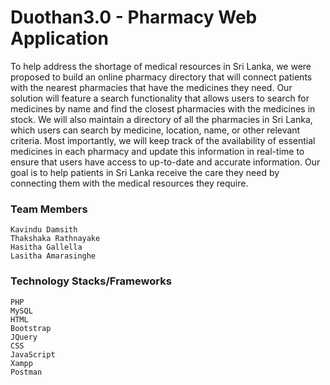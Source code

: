 # Duothan3.0 - Pharmacy Web Application

To help address the shortage of medical resources in Sri Lanka, we were proposed to build an online pharmacy directory that will connect patients with the nearest pharmacies that have the medicines they need. Our solution will feature a search functionality that allows users to search for medicines by name and find the closest pharmacies with the medicines in stock. We will also maintain a directory of all the pharmacies in Sri Lanka, which users can search by medicine, location, name, or other relevant criteria. Most importantly, we will keep track of the availability of essential medicines in each pharmacy and update this information in real-time to ensure that users have access to up-to-date and accurate information. Our goal is to help patients in Sri Lanka receive the care they need by connecting them with the medical resources they require.

### Team Members
	Kavindu Damsith
	Thakshaka Rathnayake
	Hasitha Gallella
  	Lasitha Amarasinghe

### Technology Stacks/Frameworks
	PHP
  	MySQL
  	HTML
  	Bootstrap
  	JQuery
  	CSS
  	JavaScript
  	Xampp
  	Postman


